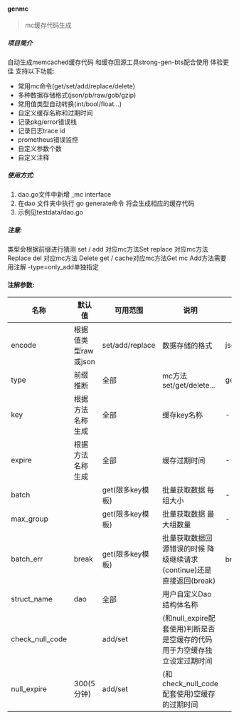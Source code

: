 
#### genmc

> mc缓存代码生成

##### 项目简介

自动生成memcached缓存代码 和缓存回源工具strong-gen-bts配合使用 体验更佳
支持以下功能:
- 常用mc命令(get/set/add/replace/delete)
- 多种数据存储格式(json/pb/raw/gob/gzip)
- 常用值类型自动转换(int/bool/float...)
- 自定义缓存名称和过期时间
- 记录pkg/error错误栈
- 记录日志trace id
- prometheus错误监控
- 自定义参数个数
- 自定义注释

##### 使用方式:
1. dao.go文件中新增 _mc interface
2. 在dao 文件夹中执行 go generate命令 将会生成相应的缓存代码
3. 示例见testdata/dao.go

##### 注意:
类型会根据前缀进行猜测
set / add 对应mc方法Set
replace 对应mc方法 Replace
del 对应mc方法 Delete
get / cache对应mc方法Get
mc Add方法需要用注解 -type=only_add单独指定

#### 注解参数:
| 名称        | 默认值              | 可用范围         | 说明                                                         | 可选值                       | 示例                       |
| ----------- | ------------------- | ---------------- | ------------------------------------------------------------ | ---------------------------- | -------------------------- |
| encode      | 根据值类型raw或json | set/add/replace  | 数据存储的格式                                               | json/pb/raw/gob/gzip         | json 或 json\|gzip 或gob等 |
| type        | 前缀推断            | 全部             | mc方法 set/get/delete...                                     | get/set/del/replace/only_add | get 或 replace 等          |
| key         | 根据方法名称生成    | 全部             | 缓存key名称                                                  | -                            | demoKey                 |
| expire      | 根据方法名称生成    | 全部             | 缓存过期时间                                                 | -                            | d.demoExpire            |
| batch       |                     | get(限多key模板) | 批量获取数据 每组大小                                        | -                            | 100                        |
| max_group   |                     | get(限多key模板) | 批量获取数据 最大组数量                                      | -                            | 10                         |
| batch_err   | break               | get(限多key模板) | 批量获取数据回源错误的时候 降级继续请求(continue)还是直接返回(break) | break 或 continue            | continue                   |
| struct_name | dao                 | 全部             | 用户自定义Dao结构体名称                                      |                              | MemcacheDao                |
|check_null_code||add/set|(和null_expire配套使用)判断是否是空缓存的代码 用于为空缓存独立设定过期时间||$.ID==-1 或者 $=="-1"等|
|null_expire|300(5分钟)|add/set|(和check_null_code配套使用)空缓存的过期时间||d.nullExpire|